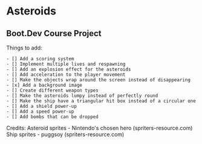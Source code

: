 # Asteroids
## Boot.Dev Course Project

Things to add:

    - [] Add a scoring system
    - [] Implement multiple lives and respawning
    - [] Add an explosion effect for the asteroids
    - [] Add acceleration to the player movement
    - [] Make the objects wrap around the screen instead of disappearing
    - [x] Add a background image
    - [] Create different weapon types
    - [] Make the asteroids lumpy instead of perfectly round
    - [] Make the ship have a triangular hit box instead of a circular one
    - [] Add a shield power-up
    - [] Add a speed power-up
    - [] Add bombs that can be dropped


Credits:
    Asteroid sprites    - Nintendo's chosen hero (spriters-resource.com)
    Ship sprites        - puggsoy (spriters-resource.com)
